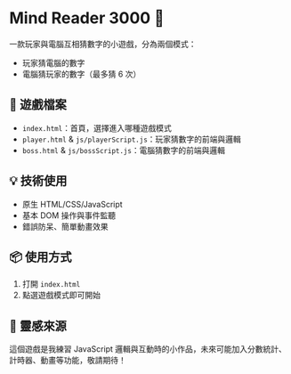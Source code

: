 # Mind Reader 3000 🤫

一款玩家與電腦互相猜數字的小遊戲，分為兩個模式：
- 玩家猜電腦的數字
- 電腦猜玩家的數字（最多猜 6 次）

## 👾 遊戲檔案

- `index.html`：首頁，選擇進入哪種遊戲模式
- `player.html` & `js/playerScript.js`：玩家猜數字的前端與邏輯
- `boss.html` & `js/bossScript.js`：電腦猜數字的前端與邏輯

## 💡 技術使用

- 原生 HTML/CSS/JavaScript
- 基本 DOM 操作與事件監聽
- 錯誤防呆、簡單動畫效果

## 📦 使用方式

1. 打開 `index.html`
2. 點選遊戲模式即可開始

## 🧠 靈感來源

這個遊戲是我練習 JavaScript 邏輯與互動時的小作品，未來可能加入分數統計、計時器、動畫等功能，敬請期待！

